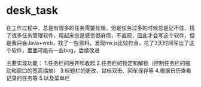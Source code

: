 # desk_task
在工作过程中，总是有很多的任务需要处理，但是任务过多的时候总是记不住，找了很多任务管理软件，用起来总是感觉很麻烦，不直观，因此才会写这个软件，但是我只会Java+web，找了一些资料，发现nw.js比较符合，花了3天时间写出了这个软件，里面可能有一些bug，后续改进

主要实现功能：
1.任务栏的展开和收起
2.任务栏的锁定和解锁（控制任务栏的拖动和窗口的宽高缩放）
3.标题栏的更改，鼠标双击、回车保存等
4.根据日历查看记录的任务等
5.以及菜单栏
